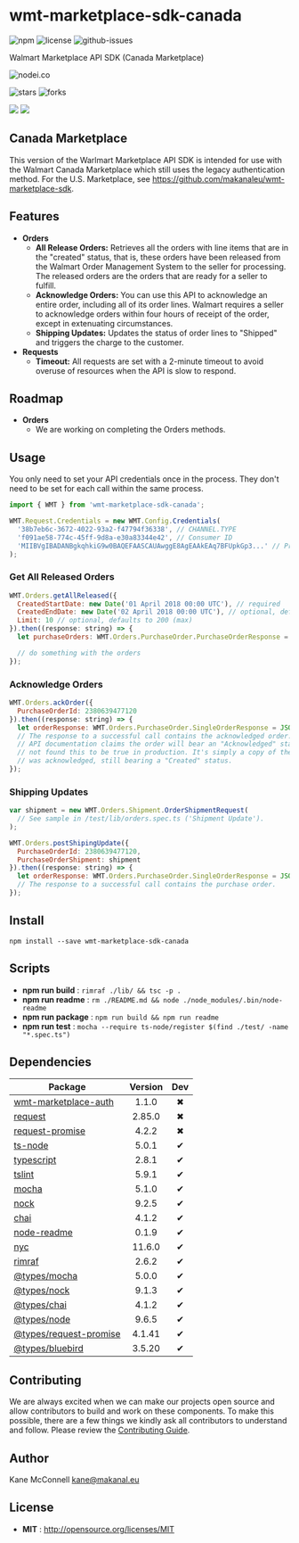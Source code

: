 # wmt-marketplace-sdk-canada

![npm](https://img.shields.io/npm/v/wmt-marketplace-sdk-canada.svg) ![license](https://img.shields.io/npm/l/wmt-marketplace-sdk-canada.svg) ![github-issues](https://img.shields.io/github/issues/makanaleu/wmt-marketplace-sdk-canada.svg)

Walmart Marketplace API SDK (Canada Marketplace)

![nodei.co](https://nodei.co/npm/wmt-marketplace-sdk-canada.png?downloads=true&downloadRank=true&stars=true)

![stars](https://img.shields.io/github/stars/makanaleu/wmt-marketplace-sdk-canada.svg)
![forks](https://img.shields.io/github/forks/makanaleu/wmt-marketplace-sdk-canada.svg)

![](https://david-dm.org/makanaleu/wmt-marketplace-sdk-canada/status.svg)
![](https://david-dm.org/makanaleu/wmt-marketplace-sdk-canada/dev-status.svg)

## Canada Marketplace

This version of the Warlmart Marketplace API SDK is intended for use with the Walmart Canada Marketplace which still uses the legacy authentication method. For the U.S. Marketplace, see https://github.com/makanaleu/wmt-marketplace-sdk. 

## Features

- **Orders**
  - **All Release Orders:** Retrieves all the orders with line items that are in the "created" status, that is, these orders have been released from the Walmart Order Management System to the seller for processing. The released orders are the orders that are ready for a seller to fulfill.
  - **Acknowledge Orders:** You can use this API to acknowledge an entire order, including all of its order lines. Walmart requires a seller to acknowledge orders within four hours of receipt of the order, except in extenuating circumstances.
  - **Shipping Updates:** Updates the status of order lines to "Shipped" and triggers the charge to the customer.
- **Requests**
  - **Timeout:** All requests are set with a 2-minute timeout to avoid overuse of resources when the API is slow to respond.

## Roadmap

- **Orders**
  - We are working on completing the Orders methods.

## Usage

You only need to set your API credentials once in the process. They don't need to be
set for each call within the same process.

```javascript
import { WMT } from 'wmt-marketplace-sdk-canada';

WMT.Request.Credentials = new WMT.Config.Credentials(
  '38b7eb6c-3672-4022-93a2-f47794f36338', // CHANNEL.TYPE
  'f091ae58-774c-45ff-9d8a-e30a83344e42', // Consumer ID
  'MIIBVgIBADANBgkqhkiG9w0BAQEFAASCAUAwggE8AgEAAkEAq7BFUpkGp3...' // Private Key
);
```

### Get All Released Orders

```javascript
WMT.Orders.getAllReleased({
  CreatedStartDate: new Date('01 April 2018 00:00 UTC'), // required
  CreatedEndDate: new Date('02 April 2018 00:00 UTC'), // optional, defaults to current time
  Limit: 10 // optional, defaults to 200 (max)
}).then((response: string) => {
  let purchaseOrders: WMT.Orders.PurchaseOrder.PurchaseOrderResponse = JSON.parse(response);

  // do something with the orders
});
```

### Acknowledge Orders

```javascript
WMT.Orders.ackOrder({
  PurchaseOrderId: 2380639477120
}).then((response: string) => {
  let orderResponse: WMT.Orders.PurchaseOrder.SingleOrderResponse = JSON.parse(response);
  // The response to a successful call contains the acknowledged order. Although the
  // API documentation claims the order will bear an "Acknowledged" status, we have
  // not found this to be true in production. It's simply a copy of the order that
  // was acknowledged, still bearing a "Created" status.
});
```

### Shipping Updates

```javascript
var shipment = new WMT.Orders.Shipment.OrderShipmentRequest(
  // See sample in /test/lib/orders.spec.ts ('Shipment Update').
);

WMT.Orders.postShipingUpdate({
  PurchaseOrderId: 2380639477120,
  PurchaseOrderShipment: shipment
}).then((response: string) => {
  let orderResponse: WMT.Orders.PurchaseOrder.SingleOrderResponse = JSON.parse(response)
  // The response to a successful call contains the purchase order.
});
```

## Install

`npm install --save wmt-marketplace-sdk-canada`

## Scripts

 - **npm run build** : `rimraf ./lib/ && tsc -p .`
 - **npm run readme** : `rm ./README.md && node ./node_modules/.bin/node-readme`
 - **npm run package** : `npm run build && npm run readme`
 - **npm run test** : `mocha --require ts-node/register $(find ./test/ -name "*.spec.ts")`

## Dependencies

Package | Version | Dev
--- |:---:|:---:
[wmt-marketplace-auth](https://www.npmjs.com/package/wmt-marketplace-auth) | 1.1.0 | ✖
[request](https://www.npmjs.com/package/request) | 2.85.0 | ✖
[request-promise](https://www.npmjs.com/package/request-promise) | 4.2.2 | ✖
[ts-node](https://www.npmjs.com/package/ts-node) | 5.0.1 | ✔
[typescript](https://www.npmjs.com/package/typescript) | 2.8.1 | ✔
[tslint](https://www.npmjs.com/package/tslint) | 5.9.1 | ✔
[mocha](https://www.npmjs.com/package/mocha) | 5.1.0 | ✔
[nock](https://www.npmjs.com/package/nock) | 9.2.5 | ✔
[chai](https://www.npmjs.com/package/chai) | 4.1.2 | ✔
[node-readme](https://www.npmjs.com/package/node-readme) | 0.1.9 | ✔
[nyc](https://www.npmjs.com/package/nyc) | 11.6.0 | ✔
[rimraf](https://www.npmjs.com/package/rimraf) | 2.6.2 | ✔
[@types/mocha](https://www.npmjs.com/package/@types/mocha) | 5.0.0 | ✔
[@types/nock](https://www.npmjs.com/package/@types/nock) | 9.1.3 | ✔
[@types/chai](https://www.npmjs.com/package/@types/chai) | 4.1.2 | ✔
[@types/node](https://www.npmjs.com/package/@types/node) | 9.6.5 | ✔
[@types/request-promise](https://www.npmjs.com/package/@types/request-promise) | 4.1.41 | ✔
[@types/bluebird](https://www.npmjs.com/package/@types/bluebird) | 3.5.20 | ✔


## Contributing

We are always excited when we can make our projects open source and allow contributors to build and work on these components. To make this possible, there are a few things we kindly ask all contributors to understand and follow. Please review the [Contributing Guide](https://www.makanal.eu/contributors/).

## Author

Kane McConnell <kane@makanal.eu>

## License

 - **MIT** : http://opensource.org/licenses/MIT
